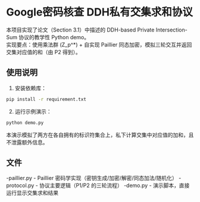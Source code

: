 # Google密码核查 DDH私有交集求和协议

本项目实现了论文（Section 3.1）中描述的 DDH-based Private Intersection-Sum 协议的教学性 Python demo。  
实现要点：使用乘法群 (Z_p^*) + 自实现 Paillier 同态加密，模拟三轮交互并返回交集对应值的和（由 P2 得到）。


## 使用说明
1. 安装依赖库：
```bash
pip install -r requirement.txt
```
2. 运行示例演示：
```bash
python demo.py

```
本演示模拟了两方在各自拥有的标识符集合上，私下计算交集中对应值的加和，且不泄露额外信息。

## 文件
-paillier.py - Paillier 密码学实现（密钥生成/加密/解密/同态加法/随机化）
-protocol.py - 协议主要逻辑（P1/P2 的三轮流程）
-demo.py - 演示脚本，直接运行显示交集求和结果